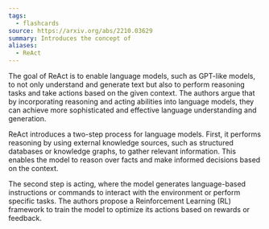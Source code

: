 ```yaml
---
tags:
  - flashcards
source: https://arxiv.org/abs/2210.03629
summary: Introduces the concept of
aliases:
  - ReAct
---
```

The goal of ReAct is to enable language models, such as ​GPT-like models, to not only understand and generate text but also to perform reasoning tasks and take actions based on the given context. The authors argue that by incorporating reasoning and acting abilities into language models, they can achieve more sophisticated and effective language understanding and generation.

ReAct introduces a two-step process for language models. First, it performs reasoning by using external knowledge sources, such as structured databases or knowledge graphs, to gather relevant information. This enables the model to reason over facts and make informed decisions based on the context.

The second step is acting, where the model generates language-based instructions or commands to interact with the environment or perform specific tasks. The authors propose a ​Reinforcement Learning (RL) framework to train the model to optimize its actions based on rewards or feedback.